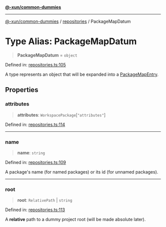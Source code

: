 [**@-xun/common-dummies**](../../README.md)

***

[@-xun/common-dummies](../../README.md) / [repositories](../README.md) / PackageMapDatum

# Type Alias: PackageMapDatum

> **PackageMapDatum** = `object`

Defined in: [repositories.ts:105](https://github.com/Xunnamius/test-utils/blob/a4ee90aa294e616b12b163fa377e904968cde627/packages/common-dummies/src/repositories.ts#L105)

A type represents an object that will be expanded into a
[PackageMapEntry](PackageMapEntry.md).

## Properties

### attributes

> **attributes**: `WorkspacePackage`\[`"attributes"`\]

Defined in: [repositories.ts:114](https://github.com/Xunnamius/test-utils/blob/a4ee90aa294e616b12b163fa377e904968cde627/packages/common-dummies/src/repositories.ts#L114)

***

### name

> **name**: `string`

Defined in: [repositories.ts:109](https://github.com/Xunnamius/test-utils/blob/a4ee90aa294e616b12b163fa377e904968cde627/packages/common-dummies/src/repositories.ts#L109)

A package's name (for named packages) or its id (for unnamed packages).

***

### root

> **root**: `RelativePath` \| `string`

Defined in: [repositories.ts:113](https://github.com/Xunnamius/test-utils/blob/a4ee90aa294e616b12b163fa377e904968cde627/packages/common-dummies/src/repositories.ts#L113)

A **relative** path to a dummy project root (will be made absolute later).

